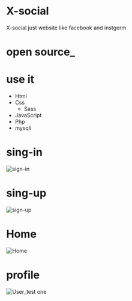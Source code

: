 # X-social
X-social just website like facebook and  instgerm
# open source_
# use it 
- Html 
- Css
  - Sass
- JavaScript
- Php
- mysqli
# sing-in
![sign-in](https://user-images.githubusercontent.com/75854041/128805269-68d310d1-92a7-4b46-a9bf-fb2cba40c027.png)

# sing-up
![sign-up](https://user-images.githubusercontent.com/75854041/128805456-19c672d7-cdde-4b32-a346-8e75805b804f.png)

# Home
![Home](https://user-images.githubusercontent.com/75854041/128805601-22c078d0-130c-4c3b-9837-e380ed137e81.png)

# profile
![User_test one](https://user-images.githubusercontent.com/75854041/128805765-9e6ca528-9278-47a3-91b1-e2b1102c17b8.png)

